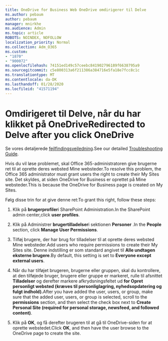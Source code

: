```yaml
---
title: OneDrive for Business Web OneDrive omdirigerer til Delve
ms.author: pebaum
author: pebaum
manager: mnirkhe
ms.audience: Admin
ms.topic: article
ROBOTS: NOINDEX, NOFOLLOW
localization_priority: Normal
ms.collection: Adm_O365
ms.custom:
- "1870"
- "900072"
ms.openlocfilehash: 74151ed149c57ceebc841902796189f6638795a9
ms.sourcegitcommit: c5e800313a6f211386a384716e5fa18e7fcc8c1c
ms.translationtype: MT
ms.contentlocale: da-DK
ms.lasthandoff: 01/28/2020
ms.locfileid: "41571194"
---
```

# <a name="redirected-to-delve-after-you-click-onedrive"></a><span data-ttu-id="cf673-102">Omdirigeret til Delve, når du har klikket på OneDrive</span><span class="sxs-lookup"><span data-stu-id="cf673-102">Redirected to Delve after you click OneDrive</span></span>

<span data-ttu-id="cf673-103">Se vores detaljerede [fejlfindingsvejledning](https://docs.microsoft.com/sharepoint/support/sites/troubleshooting-guide-for-sites-stopped-at-provisioning).</span><span class="sxs-lookup"><span data-stu-id="cf673-103">See our detailed [Troubleshooting Guide](https://docs.microsoft.com/sharepoint/support/sites/troubleshooting-guide-for-sites-stopped-at-provisioning).</span></span>

<span data-ttu-id="cf673-104">Hvis du vil løse problemet, skal Office 365-administratoren give brugerne ret til at oprette deres websted Mine websteder.</span><span class="sxs-lookup"><span data-stu-id="cf673-104">To resolve this problem, the Office 365 administrator must grant users the right to create their My Sites site.</span></span> <span data-ttu-id="cf673-105">Det skyldes, at siden OneDrive for Business er oprettet på Mine websteder.</span><span class="sxs-lookup"><span data-stu-id="cf673-105">This is because the OneDrive for Business page is created on My Sites.</span></span>

<span data-ttu-id="cf673-106">Følg disse trin for at give denne ret:</span><span class="sxs-lookup"><span data-stu-id="cf673-106">To grant this right, follow these steps:</span></span>

1. <span data-ttu-id="cf673-107">Klik på **brugerprofiler**i SharePoint Administration.</span><span class="sxs-lookup"><span data-stu-id="cf673-107">In the SharePoint admin center,click **user profiles**.</span></span>

2. <span data-ttu-id="cf673-108">Klik på Administrer **brugertilladelser**i sektionen **Personer** .</span><span class="sxs-lookup"><span data-stu-id="cf673-108">In the **People** section, click **Manage User Permissions**.</span></span>

3. <span data-ttu-id="cf673-109">Tilføj brugere, der har brug for tilladelser til at oprette deres websted Mine websteder.</span><span class="sxs-lookup"><span data-stu-id="cf673-109">Add users who require permissions to create their My Sites site.</span></span> <span data-ttu-id="cf673-110">Denne indstilling er som standard angivet til **Alle undtagen eksterne brugere**.</span><span class="sxs-lookup"><span data-stu-id="cf673-110">By default, this setting is set to **Everyone except external users**.</span></span>

4. <span data-ttu-id="cf673-111">Når du har tilføjet brugeren, brugerne eller gruppen, skal du kontrollere, at den tilføjede bruger, brugere eller gruppe er markeret, rulle til afsnittet **Tilladelser** og derefter markere afkrydsningsfeltet ud **for Opret personligt websted (kræves til personliglagring, nyhedsopdatering og fulgt indhold).**</span><span class="sxs-lookup"><span data-stu-id="cf673-111">After you have added the user, users, or group, make sure that the added user, users, or group is selected, scroll to the **permissions** section, and then select the check box next to **Create Personal Site (required for personal storage, newsfeed, and followed content)**.</span></span>

5. <span data-ttu-id="cf673-112">Klik på **OK**, og få derefter brugeren til at gå til OneDrive-siden for at oprette webstedet.</span><span class="sxs-lookup"><span data-stu-id="cf673-112">Click **OK**, and then have the user browse to the OneDrive page to create the site.</span></span>

